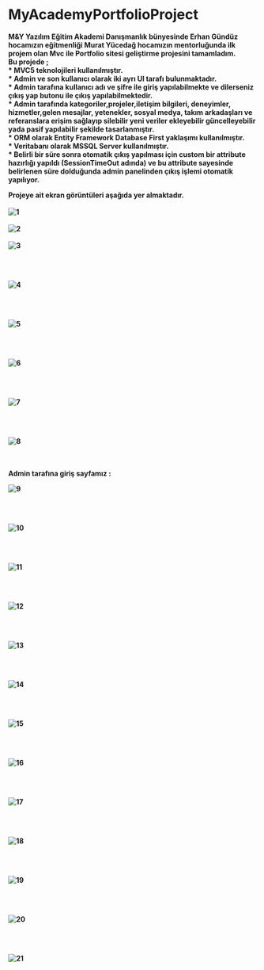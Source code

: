 # MyAcademyPortfolioProject
<b> M&Y Yazılım Eğitim Akademi Danışmanlık bünyesinde Erhan Gündüz hocamızın eğitmenliği Murat Yücedağ hocamızın mentorluğunda ilk projem olan Mvc ile Portfolio sitesi geliştirme projesini tamamladım.</b>
<br/>
<b>Bu projede ;</b>
<br/>
<b>* MVC5 teknolojileri kullanılmıştır.  </b>
<br/>
<b>* Admin ve son kullanıcı olarak iki ayrı UI tarafı bulunmaktadır.   </b>
<br/>
<b>* Admin tarafına kullanıcı adı ve şifre ile giriş yapılabilmekte ve dilerseniz çıkış yap butonu ile çıkış yapılabilmektedir.   </b>
<br/>
<b>* Admin tarafında kategoriler,projeler,iletişim bilgileri, deneyimler, hizmetler,gelen mesajlar, yetenekler, sosyal medya, takım arkadaşları ve referanslara erişim sağlayıp silebilir yeni veriler ekleyebilir güncelleyebilir yada pasif yapılabilir şekilde tasarlanmıştır. </b>
<br/>
<b>* ORM olarak Entity Framework Database First yaklaşımı kullanılmıştır. </b>
<br/>
<b>* Veritabanı olarak MSSQL Server kullanılmıştır.</b>
<br/>
<b>* Belirli bir süre sonra otomatik çıkış yapılması için custom bir attribute hazırlığı yapıldı (SessionTimeOut adında) ve bu attribute sayesinde belirlenen süre dolduğunda admin panelinden çıkış işlemi otomatik yapılıyor.<b/>

<b>Projeye ait ekran görüntüleri aşağıda yer almaktadır.</b>
<br/>
<br/>
![1](https://github.com/fatmaikis/ASP.NET-MVC-Portfolio-Projectt/assets/77547782/254375c2-3929-48f1-b752-109a47cc9268)
<br/>
<br/>
![2](https://github.com/fatmaikis/ASP.NET-MVC-Portfolio-Projectt/assets/77547782/21b45b42-6f95-4c14-8c18-5ba9f3d4c00e)
<br/>
<br/>
![3](https://github.com/fatmaikis/ASP.NET-MVC-Portfolio-Projectt/assets/77547782/14c6fa7d-04f7-4cd2-a9ed-c9fee7d27b7e)

<br/>
<br/>

![4](https://github.com/fatmaikis/ASP.NET-MVC-Portfolio-Projectt/assets/77547782/0efa4064-04e0-4b3d-8561-b84206c0085f)

<br/>
<br/>

![5](https://github.com/fatmaikis/ASP.NET-MVC-Portfolio-Projectt/assets/77547782/0ab5a54e-7e57-4b6e-b7c8-e2f4cd46130c)

<br/>
<br/>

![6](https://github.com/fatmaikis/ASP.NET-MVC-Portfolio-Projectt/assets/77547782/d967d898-fa23-4a22-b9e9-65c3e057b636)

<br/>
<br/>

![7](https://github.com/fatmaikis/ASP.NET-MVC-Portfolio-Projectt/assets/77547782/f6f162bd-ca93-4d89-9396-14f35dd337eb)

<br/>
<br/>

![8](https://github.com/fatmaikis/ASP.NET-MVC-Portfolio-Projectt/assets/77547782/2b8a99f7-1bfb-4130-8ec7-75393b95a617)

<br/>
<br/>
<b>Admin tarafına giriş sayfamız : 
<br/>

![9](https://github.com/fatmaikis/ASP.NET-MVC-Portfolio-Projectt/assets/77547782/55460a47-fbab-4684-9c31-ca86ee2fcf8b)


<br/>
<br/>

![10](https://github.com/fatmaikis/ASP.NET-MVC-Portfolio-Projectt/assets/77547782/3fa791bb-0ca6-4bb3-b1a6-5b210cb28260)

<br/>
<br/>

![11](https://github.com/fatmaikis/ASP.NET-MVC-Portfolio-Projectt/assets/77547782/6678deb2-ae97-4bb1-aeda-963b1d3b5324)

<br/>
<br/>

![12](https://github.com/fatmaikis/ASP.NET-MVC-Portfolio-Projectt/assets/77547782/b2b9656f-7945-4088-ab5f-9b617e05a711)


<br/>
<br/>

![13](https://github.com/fatmaikis/ASP.NET-MVC-Portfolio-Projectt/assets/77547782/88b2c3ac-0b18-4343-85da-24d6ddf58145)


<br/>
<br/>

![14](https://github.com/fatmaikis/ASP.NET-MVC-Portfolio-Projectt/assets/77547782/30a4d62f-0a94-4c79-a6c4-9246eb92dc2d)


<br/>
<br/>

![15](https://github.com/fatmaikis/ASP.NET-MVC-Portfolio-Projectt/assets/77547782/ce5ed997-4543-4945-be16-e5f24a13474c)


<br/>
<br/>

![16](https://github.com/fatmaikis/ASP.NET-MVC-Portfolio-Projectt/assets/77547782/96fea5df-31d0-415e-a110-eed3a4d5385a)


<br/>
<br/>

![17](https://github.com/fatmaikis/ASP.NET-MVC-Portfolio-Projectt/assets/77547782/8b7defac-ce3b-48e1-b6c6-6845d1fd60ed)

<br/>
<br/>

![18](https://github.com/fatmaikis/ASP.NET-MVC-Portfolio-Projectt/assets/77547782/99a1ddd7-c16a-4c41-b4c9-48efc278d2ce)

<br/>
<br/>

![19](https://github.com/fatmaikis/ASP.NET-MVC-Portfolio-Projectt/assets/77547782/0c3ab969-29b3-4430-85cc-16c86c17f85b)


<br/>
<br/>

![20](https://github.com/fatmaikis/ASP.NET-MVC-Portfolio-Projectt/assets/77547782/eb6bc1c1-5a3f-4704-9080-23a5a9724bbb)


<br/>
<br/>

![21](https://github.com/fatmaikis/ASP.NET-MVC-Portfolio-Projectt/assets/77547782/f985b2df-84cf-43e7-8774-4d3be2161998)
